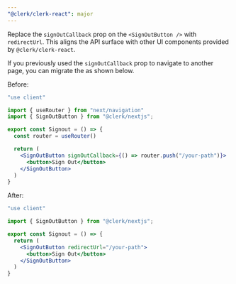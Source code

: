 ```yaml
---
"@clerk/clerk-react": major
---
```


Replace the `signOutCallback` prop on the `<SignOutButton />` with `redirectUrl`. This aligns the API surface with other UI components provided by `@clerk/clerk-react`.

If you previously used the `signOutCallback` prop to navigate to another page, you can migrate the as shown below.

Before:

```jsx
"use client"

import { useRouter } from "next/navigation"
import { SignOutButton } from "@clerk/nextjs";

export const Signout = () => {
  const router = useRouter()

  return (
    <SignOutButton signOutCallback={() => router.push("/your-path")}>
      <button>Sign Out</button>
    </SignOutButton>
  )
}
```

After:

```jsx
"use client"

import { SignOutButton } from "@clerk/nextjs";

export const Signout = () => {
  return (
    <SignOutButton redirectUrl="/your-path">
      <button>Sign Out</button>
    </SignOutButton>
  )
}
```
